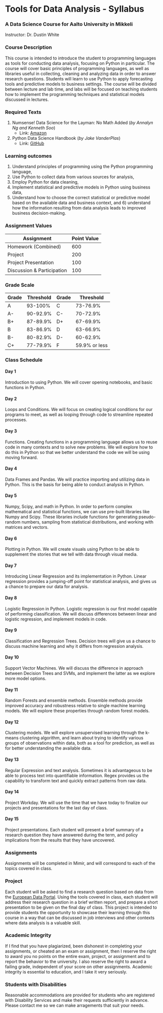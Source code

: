 # Tools for Data Analysis - Syllabus
### A Data Science Course for Aalto University in Mikkeli
Instructor: Dr. Dustin White

### Course Description

This  course  is  intended to  introduce  the  student  to  programming  languages  as  tools  for  conducting  data analysis, focusing on Python in particular. The course will cover basic principles of programming languages, as well as libraries useful in collecting, cleaning and analyzing data in order to answer research questions. Students will learn to use Python to apply forecasting tools and predictive models to business settings. The course will be divided between lecture and lab time, and labs will be focused on teaching students how to implement the programming techniques and statistical models discussed in lectures.

### Required Texts

1. Numsense! Data Science for the Layman: No Math Added (*by Annalyn Ng and Kenneth Soo*)
    - Link: [Amazon](https://www.amazon.com/dp/B01N29ZEM6?tag=algobeans0e-20)
2. Python Data Science Handbook (*by Jake VanderPlas*)
    - Link: [GitHub](https://jakevdp.github.io/PythonDataScienceHandbook/)


### Learning outcomes

1) Understand principles of programming using the Python programming language, 
2) Use Python to collect data  from  various  sources  for  analysis,  
3) Employ  Python  for  data  cleaning,  
4) Implement  statistical  and predictive  models  in  Python  using  business  data,  
5) Understand  how  to  choose  the  correct  statistical  or predictive model based on the available data and business context, and 6) understand how the information resulting from data analysis leads to improved business decision-making.


### Assignment Values

| Assignment | Point Value |
|---|---|
| Homework (Combined) | 600 | 
| Project | 200 | 
| Project Presentation | 100 |
| Discussion \& Participation | 100 | 

### Grade Scale
| Grade | Threshold | Grade | Threshold | 
|---|---|---|---|
| A | 93-100% | C | 73-76.9% |
| A- | 90-92.9% | C- | 70-72.9% | 
| B+ | 87-89.9% | D+ | 67-69.9% | 
| B | 83-86.9% | D | 63-66.9% | 
| B- | 80-82.9% | D- | 60-62.9% | 
| C+ | 77-79.9% | F | 59.9% or less | 


### Class Schedule

#### Day 1

Introduction to using Python. We will cover opening notebooks, and basic functions in Python.

#### Day 2

Loops and Conditions. We will focus on creating logical conditions for our programs to meet, as well as looping through code to streamline repeated processes.

#### Day 3

Functions. Creating functions in a programming language allows us to reuse code in many contexts and to solve new problems. We will explore how to do this in Python so that we better understand the code we will be using moving forward.

#### Day 4

Data Frames and Pandas. We will practice importing and utilizing data in Python. This is the basis for being able to conduct analysis in Python.

#### Day 5

Numpy, Scipy, and math in Python. In order to perform complex mathematical and statistical functions, we can use pre-built libraries like Numpy and Scipy. These libraries include functions for generating pseudo-random numbers, sampling from statistical distributions, and working with matrices and vectors.

#### Day 6

Plotting in Python. We will create visuals using Python to be able to supplement the stories that we tell with data through visual media.

#### Day 7

Introducing Linear Regression and its implementation in Python. Linear regression provides a jumping-off point for statistical analysis, and gives us a chance to prepare our data for analysis.

#### Day 8

Logistic Regression in Python. Logistic regression is our first model capable of performing classification. We will discuss differences between linear and logistic regression, and implement models in code.

#### Day 9

Classification and Regression Trees. Decision trees will give us a chance to discuss machine learning and why it differs from regression analysis.

#### Day 10

Support Vector Machines. We will discuss the difference in approach between Decision Trees and SVMs, and implement the latter as we explore more model options.

#### Day 11

Random Forests and ensemble methods. Ensemble methods provide improved accuracy and robustness relative to single machine learning models. We will explore these properties through random forest models.

#### Day 12

Clustering models. We will explore unsupervised learning through the k-means clustering algorithm, and learn about trying to identify various groups of observations within data, both as a tool for prediction, as well as for better understanding the available data.

#### Day 13

Regular Expression and text analysis. Sometimes it is advantageous to be able to process text into quantifiable information. Regex provides us the capability to transform text and quickly extract patterns from raw data.

#### Day 14

Project Workday. We will use the time that we have today to finalize our projects and presentations for the last day of class.

#### Day 15

Project presentations. Each student will present a brief summary of a research question they have answered during the term, and policy implications from the results that they have uncovered.

### Assignments

Assignments will be completed in Mimir, and will correspond to each of the topics covered in class.

### Project

Each student will be asked to find a research question based on data from the [European Data Portal](https://www.europeandataportal.eu/en). Using the tools covered in class, each student will address their research question in a brief written report, and prepare a short presentation to be given on the final day of class. This project is intended to provide students the opportunity to showcase their learning through this course in a way that can be discussed in job interviews and other contexts where data analysis is a valuable skill.

### Academic Integrity

If I find that you have plagiarized, been dishonest in completing your assignments, or cheated an an exam or assignment, then I reserve the right to award you no points on the entire exam, project, or assignment and to report the behavior to the university. I also reserve the right to award a failing grade, independent of your score on other assignments. Academic integrity is essential to education, and I take it very seriously.

### Students with Disabilities

Reasonable accommodations are provided for students who are registered with Disability Services and make their requests sufficiently in advance. Please contact me so we can make arragements that suit your needs.